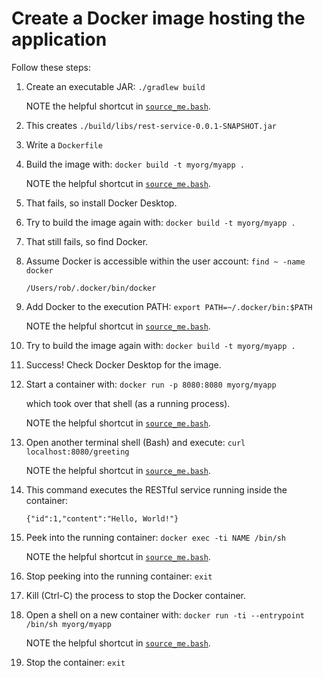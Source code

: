 # Create a Docker image hosting the application
Follow these steps:

1. Create an executable JAR: `./gradlew build`

   NOTE the helpful shortcut in [`source_me.bash`](./source_me.bash).
1. This creates `./build/libs/rest-service-0.0.1-SNAPSHOT.jar`
1. Write a `Dockerfile`
1. Build the image with:
   `docker build -t myorg/myapp .`

   NOTE the helpful shortcut in [`source_me.bash`](./source_me.bash).
1. That fails, so install Docker Desktop.
1. Try to build the image again with:
   `docker build -t myorg/myapp .`
1. That still fails, so find Docker. 
1. Assume Docker is accessible within the user account: `find ~ -name docker`

    ```
    /Users/rob/.docker/bin/docker
    ```

1. Add Docker to the execution PATH:
   `export PATH=~/.docker/bin:$PATH`

   NOTE the helpful shortcut in [`source_me.bash`](./source_me.bash).
1. Try to build the image again with:
   `docker build -t myorg/myapp .`
1. Success!  Check Docker Desktop for the image.
1. Start a container with: `docker run -p 8080:8080 myorg/myapp`

   which took over that shell (as a running process).

   NOTE the helpful shortcut in [`source_me.bash`](./source_me.bash).
1. Open another terminal shell (Bash) and execute: `curl localhost:8080/greeting`

   NOTE the helpful shortcut in [`source_me.bash`](./source_me.bash).
1. This command executes the RESTful service running inside the container:

    ```
    {"id":1,"content":"Hello, World!"}
    ```

1. Peek into the running container: `docker exec -ti NAME /bin/sh`

   NOTE the helpful shortcut in [`source_me.bash`](./source_me.bash).
1. Stop peeking into the running container: `exit`
1. Kill (Ctrl-C) the process to stop the Docker container.
1. Open a shell on a new container with: `docker run -ti --entrypoint /bin/sh myorg/myapp`

   NOTE the helpful shortcut in [`source_me.bash`](./source_me.bash).
1. Stop the container: `exit`


